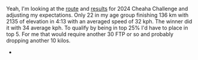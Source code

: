Yeah, I'm looking at the [route](https://ridewithgps.com/routes/42816945) and [results](https://www.cheahachallenge.com/Race/Results/133850#resultSetId-460742;perpage:100) for 2024 Cheaha Challenge and adjusting my expectations. Only 22 in my age group finishing 136 km with 2135 of elevation in 4:13 with an averaged speed of 32 kph. The winner did it with 34 average kph. To qualify by being in top 25% I'd have to place in top 5. For me that would require another 30 FTP or so and probably dropping another 10 kilos.

- 